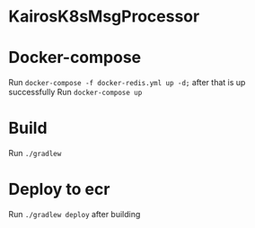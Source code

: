 # KairosK8sMsgProcessor

# Docker-compose 
Run `docker-compose -f docker-redis.yml up -d;`
after that is up successfully
Run `docker-compose up`

# Build
Run `./gradlew`

# Deploy to ecr
Run `./gradlew deploy` after building